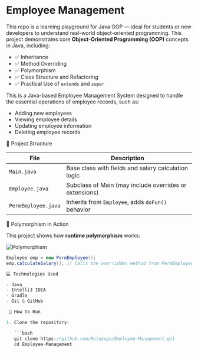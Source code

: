 # Employee Management
This repo is a learning playground for Java OOP — ideal for students or new developers to understand real-world object-oriented programming.
This project demonstrates core **Object-Oriented Programming (OOP)** concepts in Java, including:

- ✅ Inheritance  
- ✅ Method Overriding  
- ✅ Polymorphism  
- ✅ Class Structure and Refactoring  
- ✅ Practical Use of `extends` and `super`  

This is a Java-based Employee Management System designed to handle the essential operations of employee records, such as:

- Adding new employees
- Viewing employee details
- Updating employee information
- Deleting employee records

🚀 Project Structure

| File              | Description                                                  |
|-------------------|--------------------------------------------------------------|
| `Main.java`       | Base class with fields and salary calculation logic          |
| `Employee.java`   | Subclass of Main (may include overrides or extensions)       |
| `PermEmployee.java` | Inherits from `Employee`, adds `doFun()` behavior          |

🔄 Polymorphism in Action

This project shows how **runtime polymorphism** works:

![Polymorphism](https://github.com/Rutayuga/Employee-Management/blob/main/polymorphism-diagram.png?raw=true)

```java
Employee emp = new PermEmployee();
emp.calculateSalary(); // Calls the overridden method from PermEmployee (if overridden)

💻 Technologies Used

- Java
- IntelliJ IDEA
- Gradle
- Git & GitHub

 🚀 How to Run

1. Clone the repository:

   ```bash
   git clone https://github.com/Rutayuga/Employee-Management.git
   cd Employee-Management

